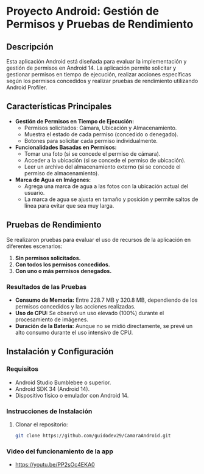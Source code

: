 # Proyecto Android: Gestión de Permisos y Pruebas de Rendimiento

## Descripción
Esta aplicación Android está diseñada para evaluar la implementación y gestión de permisos en Android 14. La aplicación permite solicitar y gestionar permisos en tiempo de ejecución, realizar acciones específicas según los permisos concedidos y realizar pruebas de rendimiento utilizando Android Profiler.

## Características Principales
- **Gestión de Permisos en Tiempo de Ejecución:**
  - Permisos solicitados: Cámara, Ubicación y Almacenamiento.
  - Muestra el estado de cada permiso (concedido o denegado).
  - Botones para solicitar cada permiso individualmente.
- **Funcionalidades Basadas en Permisos:**
  - Tomar una foto (si se concede el permiso de cámara).
  - Acceder a la ubicación (si se concede el permiso de ubicación).
  - Leer un archivo del almacenamiento externo (si se concede el permiso de almacenamiento).
- **Marca de Agua en Imágenes:**
  - Agrega una marca de agua a las fotos con la ubicación actual del usuario.
  - La marca de agua se ajusta en tamaño y posición y permite saltos de línea para evitar que sea muy larga.

## Pruebas de Rendimiento
Se realizaron pruebas para evaluar el uso de recursos de la aplicación en diferentes escenarios:
1. **Sin permisos solicitados.**
2. **Con todos los permisos concedidos.**
3. **Con uno o más permisos denegados.**

### Resultados de las Pruebas
- **Consumo de Memoria:** Entre 228.7 MB y 320.8 MB, dependiendo de los permisos concedidos y las acciones realizadas.
- **Uso de CPU:** Se observó un uso elevado (100%) durante el procesamiento de imágenes.
- **Duración de la Batería:** Aunque no se midió directamente, se prevé un alto consumo durante el uso intensivo de CPU.

## Instalación y Configuración
### Requisitos
- Android Studio Bumblebee o superior.
- Android SDK 34 (Android 14).
- Dispositivo físico o emulador con Android 14.

### Instrucciones de Instalación
1. Clonar el repositorio:
   ```bash
   git clone https://github.com/guidodev29/CamaraAndroid.git

### Video del funcionamiento de la app
- https://youtu.be/PP2sOc4EKA0
